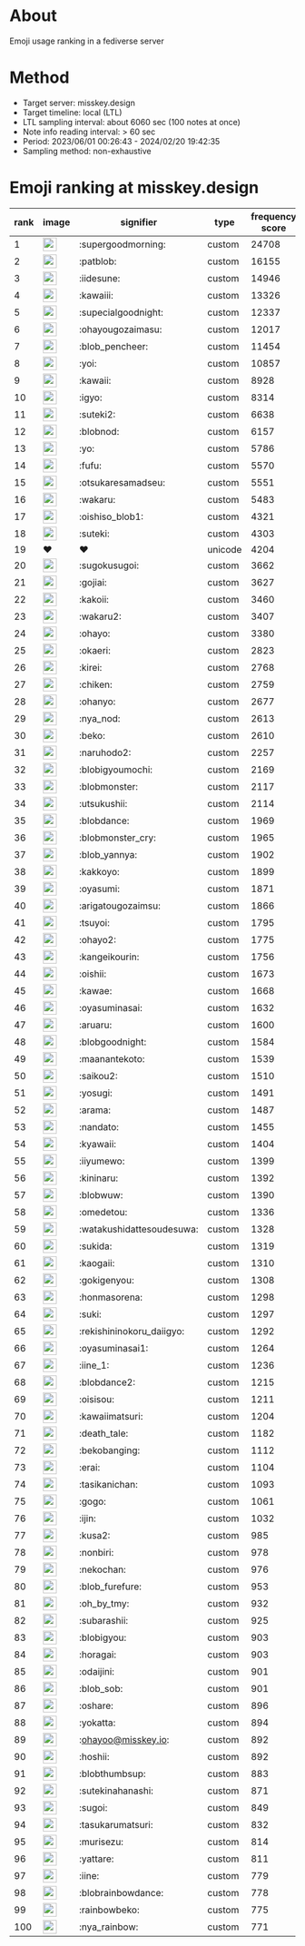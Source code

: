 # About
Emoji usage ranking in a fediverse server

# Method
- Target server: misskey.design
- Target timeline: local (LTL)
- LTL sampling interval: about 6060 sec (100 notes at once)
- Note info reading interval: > 60 sec
- Period: 2023/06/01 00:26:43 - 2024/02/20 19:42:35 
- Sampling method: non-exhaustive

# Emoji ranking at misskey.design

|rank|image|signifier|type|frequency score|
|----|----|----|----|----|
|1|<img height="24" src="https://misskey.design/emoji/supergoodmorning.webp">|:supergoodmorning:|custom|24708|
|2|<img height="24" src="https://misskey.design/emoji/patblob.webp">|:patblob:|custom|16155|
|3|<img height="24" src="https://misskey.design/emoji/iidesune.webp">|:iidesune:|custom|14946|
|4|<img height="24" src="https://misskey.design/emoji/kawaiii.webp">|:kawaiii:|custom|13326|
|5|<img height="24" src="https://misskey.design/emoji/supecialgoodnight.webp">|:supecialgoodnight:|custom|12337|
|6|<img height="24" src="https://misskey.design/emoji/ohayougozaimasu.webp">|:ohayougozaimasu:|custom|12017|
|7|<img height="24" src="https://misskey.design/emoji/blob_pencheer.webp">|:blob_pencheer:|custom|11454|
|8|<img height="24" src="https://misskey.design/emoji/yoi.webp">|:yoi:|custom|10857|
|9|<img height="24" src="https://misskey.design/emoji/kawaii.webp">|:kawaii:|custom|8928|
|10|<img height="24" src="https://misskey.design/emoji/igyo.webp">|:igyo:|custom|8314|
|11|<img height="24" src="https://misskey.design/emoji/suteki2.webp">|:suteki2:|custom|6638|
|12|<img height="24" src="https://misskey.design/emoji/blobnod.webp">|:blobnod:|custom|6157|
|13|<img height="24" src="https://misskey.design/emoji/yo.webp">|:yo:|custom|5786|
|14|<img height="24" src="https://misskey.design/emoji/fufu.webp">|:fufu:|custom|5570|
|15|<img height="24" src="https://misskey.design/emoji/otsukaresamadseu.webp">|:otsukaresamadseu:|custom|5551|
|16|<img height="24" src="https://misskey.design/emoji/wakaru.webp">|:wakaru:|custom|5483|
|17|<img height="24" src="https://misskey.design/emoji/oishiso_blob1.webp">|:oishiso_blob1:|custom|4321|
|18|<img height="24" src="https://misskey.design/emoji/suteki.webp">|:suteki:|custom|4303|
|19|❤|❤|unicode|4204|
|20|<img height="24" src="https://misskey.design/emoji/sugokusugoi.webp">|:sugokusugoi:|custom|3662|
|21|<img height="24" src="https://misskey.design/emoji/gojiai.webp">|:gojiai:|custom|3627|
|22|<img height="24" src="https://misskey.design/emoji/kakoii.webp">|:kakoii:|custom|3460|
|23|<img height="24" src="https://misskey.design/emoji/wakaru2.webp">|:wakaru2:|custom|3407|
|24|<img height="24" src="https://misskey.design/emoji/ohayo.webp">|:ohayo:|custom|3380|
|25|<img height="24" src="https://misskey.design/emoji/okaeri.webp">|:okaeri:|custom|2823|
|26|<img height="24" src="https://misskey.design/emoji/kirei.webp">|:kirei:|custom|2768|
|27|<img height="24" src="https://misskey.design/emoji/chiken.webp">|:chiken:|custom|2759|
|28|<img height="24" src="https://misskey.design/emoji/ohanyo.webp">|:ohanyo:|custom|2677|
|29|<img height="24" src="https://misskey.design/emoji/nya_nod.webp">|:nya_nod:|custom|2613|
|30|<img height="24" src="https://misskey.design/emoji/beko.webp">|:beko:|custom|2610|
|31|<img height="24" src="https://misskey.design/emoji/naruhodo2.webp">|:naruhodo2:|custom|2257|
|32|<img height="24" src="https://misskey.design/emoji/blobigyoumochi.webp">|:blobigyoumochi:|custom|2169|
|33|<img height="24" src="https://misskey.design/emoji/blobmonster.webp">|:blobmonster:|custom|2117|
|34|<img height="24" src="https://misskey.design/emoji/utsukushii.webp">|:utsukushii:|custom|2114|
|35|<img height="24" src="https://misskey.design/emoji/blobdance.webp">|:blobdance:|custom|1969|
|36|<img height="24" src="https://misskey.design/emoji/blobmonster_cry.webp">|:blobmonster_cry:|custom|1965|
|37|<img height="24" src="https://misskey.design/emoji/blob_yannya.webp">|:blob_yannya:|custom|1902|
|38|<img height="24" src="https://misskey.design/emoji/kakkoyo.webp">|:kakkoyo:|custom|1899|
|39|<img height="24" src="https://misskey.design/emoji/oyasumi.webp">|:oyasumi:|custom|1871|
|40|<img height="24" src="https://misskey.design/emoji/arigatougozaimsu.webp">|:arigatougozaimsu:|custom|1866|
|41|<img height="24" src="https://misskey.design/emoji/tsuyoi.webp">|:tsuyoi:|custom|1795|
|42|<img height="24" src="https://misskey.design/emoji/ohayo2.webp">|:ohayo2:|custom|1775|
|43|<img height="24" src="https://misskey.design/emoji/kangeikourin.webp">|:kangeikourin:|custom|1756|
|44|<img height="24" src="https://misskey.design/emoji/oishii.webp">|:oishii:|custom|1673|
|45|<img height="24" src="https://misskey.design/emoji/kawae.webp">|:kawae:|custom|1668|
|46|<img height="24" src="https://misskey.design/emoji/oyasuminasai.webp">|:oyasuminasai:|custom|1632|
|47|<img height="24" src="https://misskey.design/emoji/aruaru.webp">|:aruaru:|custom|1600|
|48|<img height="24" src="https://misskey.design/emoji/blobgoodnight.webp">|:blobgoodnight:|custom|1584|
|49|<img height="24" src="https://misskey.design/emoji/maanantekoto.webp">|:maanantekoto:|custom|1539|
|50|<img height="24" src="https://misskey.design/emoji/saikou2.webp">|:saikou2:|custom|1510|
|51|<img height="24" src="https://misskey.design/emoji/yosugi.webp">|:yosugi:|custom|1491|
|52|<img height="24" src="https://misskey.design/emoji/arama.webp">|:arama:|custom|1487|
|53|<img height="24" src="https://misskey.design/emoji/nandato.webp">|:nandato:|custom|1455|
|54|<img height="24" src="https://misskey.design/emoji/kyawaii.webp">|:kyawaii:|custom|1404|
|55|<img height="24" src="https://misskey.design/emoji/iiyumewo.webp">|:iiyumewo:|custom|1399|
|56|<img height="24" src="https://misskey.design/emoji/kininaru.webp">|:kininaru:|custom|1392|
|57|<img height="24" src="https://misskey.design/emoji/blobwuw.webp">|:blobwuw:|custom|1390|
|58|<img height="24" src="https://misskey.design/emoji/omedetou.webp">|:omedetou:|custom|1336|
|59|<img height="24" src="https://misskey.design/emoji/watakushidattesoudesuwa.webp">|:watakushidattesoudesuwa:|custom|1328|
|60|<img height="24" src="https://misskey.design/emoji/sukida.webp">|:sukida:|custom|1319|
|61|<img height="24" src="https://misskey.design/emoji/kaogaii.webp">|:kaogaii:|custom|1310|
|62|<img height="24" src="https://misskey.design/emoji/gokigenyou.webp">|:gokigenyou:|custom|1308|
|63|<img height="24" src="https://misskey.design/emoji/honmasorena.webp">|:honmasorena:|custom|1298|
|64|<img height="24" src="https://misskey.design/emoji/suki.webp">|:suki:|custom|1297|
|65|<img height="24" src="https://misskey.design/emoji/rekishininokoru_daiigyo.webp">|:rekishininokoru_daiigyo:|custom|1292|
|66|<img height="24" src="https://misskey.design/emoji/oyasuminasai1.webp">|:oyasuminasai1:|custom|1264|
|67|<img height="24" src="https://misskey.design/emoji/iine_1.webp">|:iine_1:|custom|1236|
|68|<img height="24" src="https://misskey.design/emoji/blobdance2.webp">|:blobdance2:|custom|1215|
|69|<img height="24" src="https://misskey.design/emoji/oisisou.webp">|:oisisou:|custom|1211|
|70|<img height="24" src="https://misskey.design/emoji/kawaiimatsuri.webp">|:kawaiimatsuri:|custom|1204|
|71|<img height="24" src="https://misskey.design/emoji/death_tale.webp">|:death_tale:|custom|1182|
|72|<img height="24" src="https://misskey.design/emoji/bekobanging.webp">|:bekobanging:|custom|1112|
|73|<img height="24" src="https://misskey.design/emoji/erai.webp">|:erai:|custom|1104|
|74|<img height="24" src="https://misskey.design/emoji/tasikanichan.webp">|:tasikanichan:|custom|1093|
|75|<img height="24" src="https://misskey.design/emoji/gogo.webp">|:gogo:|custom|1061|
|76|<img height="24" src="https://misskey.design/emoji/ijin.webp">|:ijin:|custom|1032|
|77|<img height="24" src="https://misskey.design/emoji/kusa2.webp">|:kusa2:|custom|985|
|78|<img height="24" src="https://misskey.design/emoji/nonbiri.webp">|:nonbiri:|custom|978|
|79|<img height="24" src="https://misskey.design/emoji/nekochan.webp">|:nekochan:|custom|976|
|80|<img height="24" src="https://misskey.design/emoji/blob_furefure.webp">|:blob_furefure:|custom|953|
|81|<img height="24" src="https://misskey.design/emoji/oh_by_tmy.webp">|:oh_by_tmy:|custom|932|
|82|<img height="24" src="https://misskey.design/emoji/subarashii.webp">|:subarashii:|custom|925|
|83|<img height="24" src="https://misskey.design/emoji/blobigyou.webp">|:blobigyou:|custom|903|
|84|<img height="24" src="https://misskey.design/emoji/horagai.webp">|:horagai:|custom|903|
|85|<img height="24" src="https://misskey.design/emoji/odaijini.webp">|:odaijini:|custom|901|
|86|<img height="24" src="https://misskey.design/emoji/blob_sob.webp">|:blob_sob:|custom|901|
|87|<img height="24" src="https://misskey.design/emoji/oshare.webp">|:oshare:|custom|896|
|88|<img height="24" src="https://misskey.design/emoji/yokatta.webp">|:yokatta:|custom|894|
|89|<img height="24" src="https://misskey.design/emoji/ohayoo.webp">|:ohayoo@misskey.io:|custom|892|
|90|<img height="24" src="https://misskey.design/emoji/hoshii.webp">|:hoshii:|custom|892|
|91|<img height="24" src="https://misskey.design/emoji/blobthumbsup.webp">|:blobthumbsup:|custom|883|
|92|<img height="24" src="https://misskey.design/emoji/sutekinahanashi.webp">|:sutekinahanashi:|custom|871|
|93|<img height="24" src="https://misskey.design/emoji/sugoi.webp">|:sugoi:|custom|849|
|94|<img height="24" src="https://misskey.design/emoji/tasukarumatsuri.webp">|:tasukarumatsuri:|custom|832|
|95|<img height="24" src="https://misskey.design/emoji/murisezu.webp">|:murisezu:|custom|814|
|96|<img height="24" src="https://misskey.design/emoji/yattare.webp">|:yattare:|custom|811|
|97|<img height="24" src="https://misskey.design/emoji/iine.webp">|:iine:|custom|779|
|98|<img height="24" src="https://misskey.design/emoji/blobrainbowdance.webp">|:blobrainbowdance:|custom|778|
|99|<img height="24" src="https://misskey.design/emoji/rainbowbeko.webp">|:rainbowbeko:|custom|775|
|100|<img height="24" src="https://misskey.design/emoji/nya_rainbow.webp">|:nya_rainbow:|custom|771|
